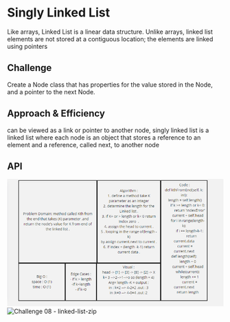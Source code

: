 # Singly Linked List
Like arrays, Linked List is a linear data structure. Unlike arrays, linked list elements are not stored at a contiguous location; the elements are linked using pointers

## Challenge
Create a Node class that has properties for the value stored in the Node, and a pointer to the next Node.

## Approach & Efficiency
can be viewed as a link or pointer to another node,  singly linked list is a linked list where each node is an object that stores a reference to an element and a reference, called next, to another node

## API
<!-- Description of each method publicly available to your Linked List -->

![Challenge 07 - linked-list-kth](Capturekth.PNG)
![Challenge 08 - linked-list-zip](Capturezip.PNG)